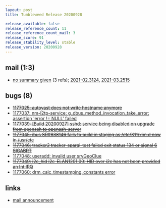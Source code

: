 ```yaml
---
layout: post
title: Tumbleweed Release 20200928

release_available: false
release_reference_count: 11
release_reference_count_mail: 3
release_score: 91
release_stability_level: stable
release_version: 20200928
---
```


## mail (1:3)

- [no summary given](https://github.com/boombatower/tumbleweed-review/issues/10) (3 refs); [2021-02.3124](https://github.com/boombatower/tumbleweed-review/issues/10), [2021-03.2515](https://github.com/boombatower/tumbleweed-review/issues/10)

## bugs (8)

<!--more-->

- ~~[1177025: autoyast does not write hostname anymore](https://bugzilla.opensuse.org/show_bug.cgi?id=1177025)~~
- [1177037: nm-l2tp-service: g_dbus_method_invocation_take_error: assertion 'error != NULL' failed](https://bugzilla.opensuse.org/show_bug.cgi?id=1177037)
- ~~[1177039: \[Build 20200927\] sshd: service being disabled on upgrade from openssh to openssh-server](https://bugzilla.opensuse.org/show_bug.cgi?id=1177039)~~
- ~~[1177045: ibus SR#838146 fails to build in staging as /etc/X11/xim.d now in /usr/etc](https://bugzilla.opensuse.org/show_bug.cgi?id=1177045)~~
- ~~[1177046: tracker2 tracker-sparql-test failed exit status 134 or signal 6 SIGABRT](https://bugzilla.opensuse.org/show_bug.cgi?id=1177046)~~
- [1177048: useradd: invalid user srvGeoClue](https://bugzilla.opensuse.org/show_bug.cgi?id=1177048)
- ~~[1177049: i2c_hid i2c-ELAN1201:00: HID over i2c has not been provided an Int IRQ](https://bugzilla.opensuse.org/show_bug.cgi?id=1177049)~~
- [1177060: drm_calc_timestamping_constants error](https://bugzilla.opensuse.org/show_bug.cgi?id=1177060)



## links

- [mail announcement](https://github.com/boombatower/tumbleweed-review/issues/10)
